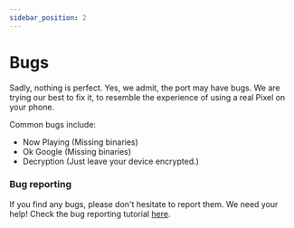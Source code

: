 ```yaml
---
sidebar_position: 2
---
```


# Bugs #

Sadly, nothing is perfect. Yes, we admit, the port may have bugs. We are trying our best to fix it, to resemble the experience of using a real Pixel on your phone.

Common bugs include:
- Now Playing (Missing binaries)
- Ok Google (Missing binaries)
- Decryption (Just leave your device encrypted.)

### Bug reporting ###
If you find any bugs, please don't hesitate to report them. We need your help! 
Check the bug reporting tutorial [here](https://jamiehoszeyui.github.io/pixel-infra/docs/bug-reports/logcat).